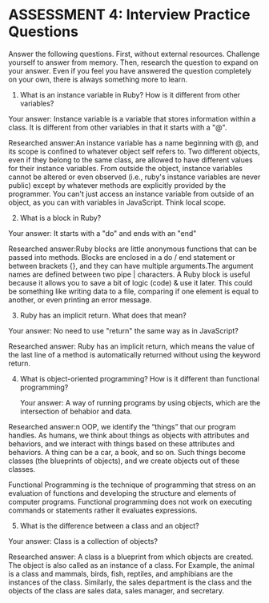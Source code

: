 # ASSESSMENT 4: Interview Practice Questions

Answer the following questions. First, without external resources. Challenge yourself to answer from memory. Then, research the question to expand on your answer. Even if you feel you have answered the question completely on your own, there is always something more to learn.  

1. What is an instance variable in Ruby? How is it different from other variables?

 Your answer: Instance variable is a variable that stores information within a class. It is different from other variables 
  in that it starts with a "@".

  Researched answer:An instance variable has a name beginning with @, and its scope is confined to whatever 
  object self refers to. Two different objects, even if they belong to the same class, are allowed to have different values for their instance variables. 
  From outside the object, instance variables cannot be altered or even observed (i.e., ruby's instance variables are never public) 
  except by whatever methods are explicitly provided by the programmer. 
  You can't just access an instance variable from outside of an object, as you can with variables in JavaScript. 
  Think local scope.



2. What is a block in Ruby?

  Your answer: It starts with a "do" and ends with an "end"

  Researched answer:Ruby blocks are little anonymous functions that can be passed into methods. Blocks are enclosed in a
  do / end statement or between brackets {}, and they can have multiple arguments.The argument names are defined between 
  two pipe | characters. A Ruby block is useful because it allows you to save a bit of logic (code) & use it later.
  This could be something like writing data to a file, comparing if one element is equal to another, or even printing an
  error message.



3. Ruby has an implicit return. What does that mean?

  Your answer: No need to use "return" the same way as in JavaScript?

  Researched answer: Ruby has an implicit return, which means the value of the last line of a method is automatically
  returned without using the keyword return.



4. What is object-oriented programming? How is it different than functional programming?

   Your answer: A way of running programs by using objects, which are the intersection of behabior and data.

  Researched answer:n OOP, we identify the “things” that our program handles. As humans, we think about things as 
  objects with attributes and behaviors, and we interact with things based on these attributes and behaviors. A thing can be
  a car, a book, and so on. Such things become classes (the blueprints of objects), and we create objects out of these
  classes.

  Functional Programming is the technique of programming that stress on an evaluation of functions and developing the 
  structure and elements of computer programs. Functional programming does not work on executing commands or statements 
  rather it evaluates expressions.



5. What is the difference between a class and an object?

  Your answer: Class is a collection of objects?

  Researched answer: A class is a blueprint from which objects are created. The object is also called as an instance of a 
  class. For Example, the animal is a class and mammals, birds, fish, reptiles, and amphibians are the instances of the
  class. Similarly, the sales department is the class and the objects of the class are sales data, sales manager, and
  secretary.

